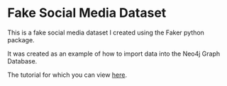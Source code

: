 # Fake Social Media Dataset

This is a fake social media dataset I created using the Faker python package.

It was created as an example of how to import data into the Neo4j Graph Database.

The tutorial for which you can view [here](https://medium.com/@matthewghannoum/import-your-csv-data-into-a-neo4j-graph-database-d019b95115b1).
